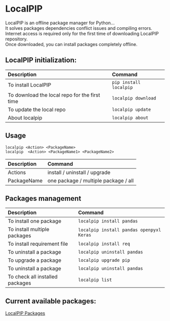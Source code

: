 
# LocalPIP
 LocalPIP is an offline package manager for Python...\
 It solves packages dependencies conflict issues and compiling errors.\
 Internet access is required only for the first time of downloading LocalPIP repository.\
 Once downloaded, you can install packages completely offline.

## LocalPIP initialization:
|Description|Command|
|:----------------|:-------------------------------|
|To install LocalPIP| `pip install localpip`|
|To download the local repo for the first time|`localpip download`|
|To update the local repo|`localpip update`|
|About localpip |`localpip about`|

## Usage
`localpip <Action> <PackageName>`\
`localpip  <Action> <PackageName1> <PackageName2>`

|Description|Command|
|:----------------|:-------------------------------|
|Actions| install / uninstall / upgrade|
|PackageName| one package / multiple package / all|

## Packages management
|Description                          |Command|
|:----------------|:-------------------------------|
| To install one package|`localpip install pandas`            |
| To install multiple packages|`localpip install pandas openpyxl Keras`|
| To install requirement file | `localpip install req`|
| To uninstall a package| `localpip uninstall pandas`|
| To upgrade a package| `localpip upgrade pip`|
| To uninstall a package | `localpip uninstall pandas`|
| To check all installed packages | `localpip list`|


## Current available packages:
[LocalPIP Packages](https://github.com/alexbourg/LocalPIP)
